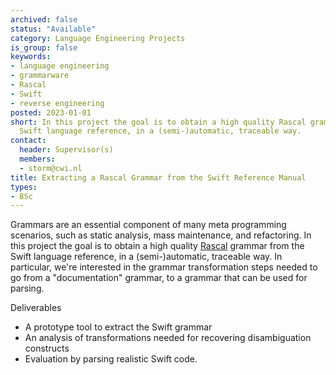 ```yaml
---
archived: false
status: "Available"
category: Language Engineering Projects
is_group: false
keywords:
- language engineering
- grammarware
- Rascal
- Swift
- reverse engineering
posted: 2023-01-01
short: In this project the goal is to obtain a high quality Rascal grammar from the
  Swift language reference, in a (semi-)automatic, traceable way.
contact:
  header: Supervisor(s)
  members:
  - storm@cwi.nl
title: Extracting a Rascal Grammar from the Swift Reference Manual
types:
- BSc
---
```


Grammars are an essential component of many meta programming scenarios, such as static analysis, mass maintenance, and refactoring. In this project the goal is to obtain a high quality [Rascal](http://www.rascal-mpl.org/) grammar from the Swift language reference, in a (semi-)automatic, traceable way. In particular, we're interested in the grammar transformation steps needed to go from a "documentation" grammar, to a grammar that can be used for parsing.

Deliverables

- A prototype tool to extract the Swift grammar
- An analysis of transformations needed for recovering disambiguation constructs
- Evaluation by parsing realistic Swift code.
